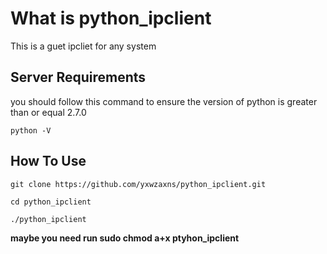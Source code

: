 # What is python_ipclient

This is a guet ipcliet for any system


## Server Requirements

you should follow this command to ensure the version of python is greater than or equal 2.7.0

    python -V


## How To Use

    git clone https://github.com/yxwzaxns/python_ipclient.git

    cd python_ipclient

    ./python_ipclient

**maybe you need run sudo chmod a+x ptyhon_ipclient**

